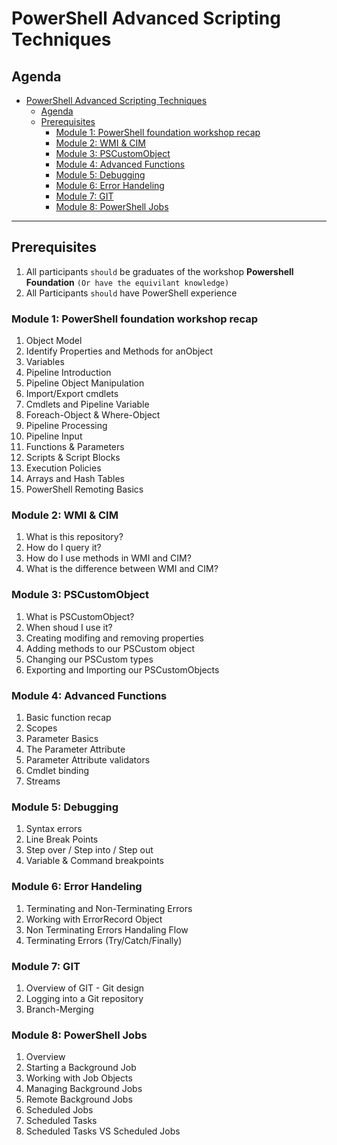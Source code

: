﻿# PowerShell Advanced Scripting Techniques

## Agenda

- [PowerShell Advanced Scripting Techniques](#powershell-advanced-scripting-techniques)
  - [Agenda](#agenda)
  - [Prerequisites](#prerequisites)
    - [Module 1: PowerShell foundation workshop recap](#module-1-powershell-foundation-workshop-recap)
    - [Module 2: WMI \& CIM](#module-2-wmi--cim)
    - [Module 3: PSCustomObject](#module-3-pscustomobject)
    - [Module 4: Advanced Functions](#module-4-advanced-functions)
    - [Module 5: Debugging](#module-5-debugging)
    - [Module 6: Error Handeling](#module-6-error-handeling)
    - [Module 7: GIT](#module-7-git)
    - [Module 8: PowerShell Jobs](#module-8-powershell-jobs)
---


## Prerequisites
1. All participants `should` be graduates of the workshop **Powershell Foundation** `(Or have the equivilant knowledge)`
2. All Participants `should` have PowerShell experience


### Module 1: PowerShell foundation workshop recap 

1.  Object Model
2.  Identify Properties and Methods for anObject
3.  Variables
4.  Pipeline Introduction
5.  Pipeline Object Manipulation
6.  Import/Export cmdlets
7.  Cmdlets and Pipeline Variable
8.  Foreach-Object & Where-Object
9.  Pipeline Processing
10. Pipeline Input
11. Functions & Parameters
12. Scripts & Script Blocks
13. Execution Policies
14. Arrays and Hash Tables
15. PowerShell Remoting Basics

### Module 2: WMI & CIM

1. What is this repository?
2. How do I query it?
3. How do I use methods in WMI and CIM?
4. What is the difference between WMI and CIM?

### Module 3: PSCustomObject

1. What is PSCustomObject?
2. When shoud I use it?
3. Creating modifing and removing properties
4. Adding methods to our PSCustom object
5. Changing our PSCustom types
6. Exporting and Importing our PSCustomObjects

### Module 4: Advanced Functions

1. Basic function recap
2. Scopes
3. Parameter Basics
4. The Parameter Attribute
5. Parameter Attribute validators
6. Cmdlet binding
7. Streams

### Module 5: Debugging

1. Syntax errors
2. Line Break Points
3. Step over / Step into / Step out
4. Variable & Command breakpoints

### Module 6: Error Handeling

1. Terminating and Non-Terminating Errors
2. Working with ErrorRecord Object
3. Non Terminating Errors Handaling Flow
4. Terminating Errors (Try/Catch/Finally)

### Module 7: GIT

1. Overview of GIT - Git design
2. Logging into a Git repository
3. Branch-Merging


### Module 8: PowerShell Jobs 

1. Overview
2. Starting a Background Job
3. Working with Job Objects
4. Managing Background Jobs
5. Remote Background Jobs
6. Scheduled Jobs
7. Scheduled Tasks
8. Scheduled Tasks VS Scheduled Jobs

